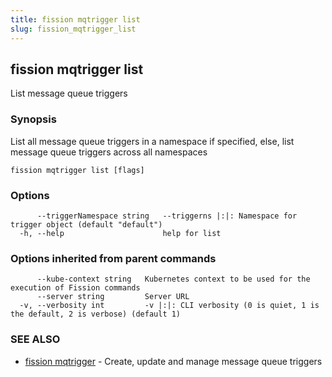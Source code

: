 ```yaml
---
title: fission mqtrigger list
slug: fission_mqtrigger_list
---
```

## fission mqtrigger list

List message queue triggers

### Synopsis

List all message queue triggers in a namespace if specified, else, list message queue triggers across all namespaces

```
fission mqtrigger list [flags]
```

### Options

```
      --triggerNamespace string   --triggerns |:|: Namespace for trigger object (default "default")
  -h, --help                      help for list
```

### Options inherited from parent commands

```
      --kube-context string   Kubernetes context to be used for the execution of Fission commands
      --server string         Server URL
  -v, --verbosity int         -v |:|: CLI verbosity (0 is quiet, 1 is the default, 2 is verbose) (default 1)
```

### SEE ALSO

* [fission mqtrigger](/docs/fission-cli/fission_mqtrigger/)	 - Create, update and manage message queue triggers

